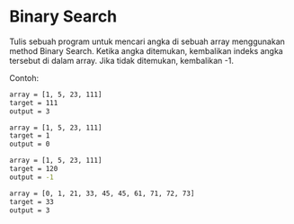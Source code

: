 # Binary Search

Tulis sebuah program untuk mencari angka di sebuah array menggunakan method Binary Search. Ketika angka ditemukan, kembalikan indeks angka tersebut di dalam array. Jika tidak ditemukan, kembalikan -1.

Contoh:

```sh
array = [1, 5, 23, 111]
target = 111
output = 3

array = [1, 5, 23, 111]
target = 1
output = 0

array = [1, 5, 23, 111]
target = 120
output = -1

array = [0, 1, 21, 33, 45, 45, 61, 71, 72, 73]
target = 33
output = 3
```
